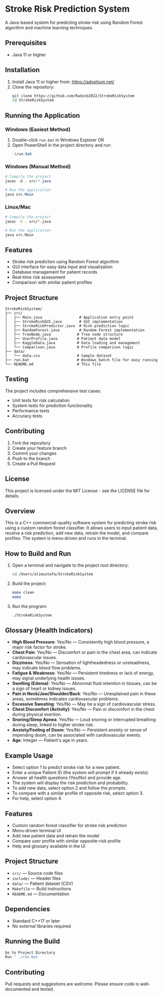 # Stroke Risk Prediction System

A Java-based system for predicting stroke risk using Random Forest algorithm and machine learning techniques.

## Prerequisites

- Java 11 or higher

## Installation

1. Install Java 11 or higher from: https://adoptium.net/
2. Clone the repository:
   ```bash
   git clone https://github.com/Radinb2022/StrokeRiskSystem
   cd StrokeRiskSystem
   ```

## Running the Application

### Windows (Easiest Method)
1. Double-click `run.bat` in Windows Explorer
   OR
2. Open PowerShell in the project directory and run:
   ```powershell
   .\run.bat
   ```

### Windows (Manual Method)
```powershell
# Compile the project
javac -d . src/*.java

# Run the application
java src.Main
```

### Linux/Mac
```bash
# Compile the project
javac -d . src/*.java

# Run the application
java src.Main
```

## Features

- Stroke risk prediction using Random Forest algorithm
- GUI interface for easy data input and visualization
- Database management for patient records
- Real-time risk assessment
- Comparison with similar patient profiles

## Project Structure

```
StrokeRiskSystem/
├── src/
│   ├── Main.java                 # Application entry point
│   ├── StrokeRiskGUI.java        # GUI implementation
│   ├── StrokeRiskPredictor.java  # Risk prediction logic
│   ├── RandomForest.java         # Random Forest implementation
│   ├── TreeNode.java            # Tree node structure
│   ├── UserProfile.java         # Patient data model
│   ├── KaggleData.java          # Data loading and management
│   └── Comparison.java          # Profile comparison logic
├── data/
│   └── data.csv                 # Sample dataset
├── run.bat                      # Windows batch file for easy running
└── README.md                    # This file
```

## Testing

The project includes comprehensive test cases:
- Unit tests for risk calculation
- System tests for prediction functionality
- Performance tests
- Accuracy tests

## Contributing

1. Fork the repository
2. Create your feature branch
3. Commit your changes
4. Push to the branch
5. Create a Pull Request

## License

This project is licensed under the MIT License - see the LICENSE file for details.

## Overview
This is a C++ commercial-quality software system for predicting stroke risk using a custom random forest classifier. It allows users to input patient data, receive a risk prediction, add new data, retrain the model, and compare profiles. The system is menu-driven and runs in the terminal.

## How to Build and Run

1. Open a terminal and navigate to the project root directory:
   ```sh
   cd /Users/alimustafa/StrokeRiskSystem
   ```
2. Build the project:
   ```sh
   make clean
   make
   ```
3. Run the program:
   ```sh
   ./StrokeRiskSystem
   ```

## Glossary (Health Indicators)
- **High Blood Pressure**: Yes/No — Consistently high blood pressure, a major risk factor for stroke.
- **Chest Pain**: Yes/No — Discomfort or pain in the chest area, can indicate cardiovascular issues.
- **Dizziness**: Yes/No — Sensation of lightheadedness or unsteadiness, may indicate blood flow problems.
- **Fatigue & Weakness**: Yes/No — Persistent tiredness or lack of energy, may signal underlying health issues.
- **Swelling (Edema)**: Yes/No — Abnormal fluid retention in tissues, can be a sign of heart or kidney issues.
- **Pain in Neck/Jaw/Shoulder/Back**: Yes/No — Unexplained pain in these areas, sometimes indicates cardiovascular problems.
- **Excessive Sweating**: Yes/No — May be a sign of cardiovascular stress.
- **Chest Discomfort (Activity)**: Yes/No — Pain or discomfort in the chest during physical exertion.
- **Snoring/Sleep Apnea**: Yes/No — Loud snoring or interrupted breathing during sleep, linked to higher stroke risk.
- **Anxiety/Feeling of Doom**: Yes/No — Persistent anxiety or sense of impending doom, can be associated with cardiovascular events.
- **Age**: Integer — Patient's age in years.

## Example Usage
- Select option 1 to predict stroke risk for a new patient.
- Enter a unique Patient ID (the system will prompt if it already exists).
- Answer all health questions (Yes/No) and provide age.
- The system will display the risk prediction and probability.
- To add new data, select option 2 and follow the prompts.
- To compare with a similar profile of opposite risk, select option 3.
- For help, select option 4.

## Features
- Custom random forest classifier for stroke risk prediction
- Menu-driven terminal UI
- Add new patient data and retrain the model
- Compare user profile with similar opposite-risk profile
- Help and glossary available in the UI

## Project Structure
- `src/` — Source code files
- `include/` — Header files
- `data/` — Patient dataset (CSV)
- `Makefile` — Build instructions
- `README.md` — Documentation

## Dependencies
- Standard C++17 or later
- No external libraries required

## Running the Build
```sh
Go to Project Directory
Run " ./run.bat
```

## Contributing
Pull requests and suggestions are welcome. Please ensure code is well-documented and tested.
